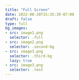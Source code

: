 ```yaml
---
title: "Full Screen"
date: 2022-08-28T15:35:39-07:00
draft: false
type: full
bg_images:
- src: image1.png
  selector: .full
- src: image2.png
  selector: .second-bg
- src: image3.png
  selector: .third-bg
  lazy: true
- src: image3.png
  selector: .test
--- 
```


